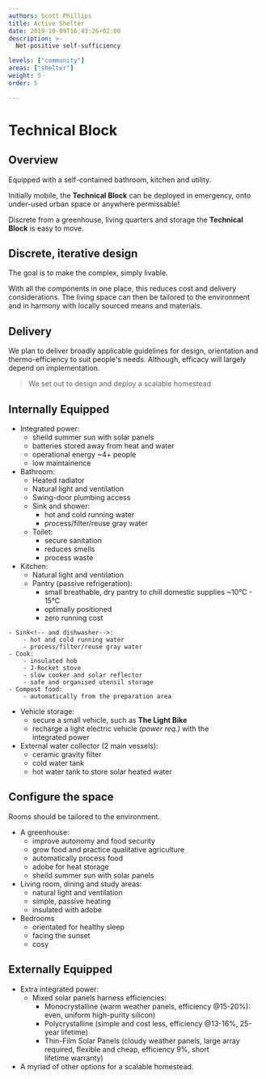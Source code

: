 ```yaml
---
authors: Scott Phillips
title: Active Shelter
date: 2019-10-09T16:43:26+02:00
description: >-
  Net-positive self-sufficiency

levels: ["community"]
areas: ["shelter"]
weight: 5
order: 5

---
```


<!--menu:
  shelter
-->

<!--levels: ["global", "national", "regional", "institution", "community"]
areas: ["health", "education", "food", "transport", "shelter"]-->

# Technical Block

## Overview

Equipped with a self-contained bathroom, kitchen and&nbsp;utility. 

Initially mobile, the **Technical Block** can be deployed in emergency, onto under-used urban space or <!--temporarily,--> anywhere&nbsp;permissable!

Discrete from a greenhouse, living quarters and storage the **Technical Block** is easy to move.

## Discrete, iterative design

The goal is to make the complex, simply&nbsp;livable. 

With all the components in one place, this reduces cost and delivery considerations. The living space can then be tailored to the environment and in harmony with locally sourced means and&nbsp;materials.

## Delivery

We plan to deliver broadly applicable guidelines for  design, orientation and thermo-efficiency to suit people's needs. Although, efficacy will largely depend on&nbsp;implementation. 

> We set out to design and deploy a scalable&nbsp;homestead

## Internally Equipped
- Integrated&nbsp;power:
	- sheild summer sun with solar panels
	- batteries stored away from heat and water
	- operational energy ~4+ people
	- low maintainence 
- Bathroom:
	- Heated radiator
	- Natural light and ventilation
	- Swing-door plumbing access
	- Sink and shower:
		- hot and cold running water
		- process/filter/reuse gray water
	- Toilet:
		- secure sanitation
		- reduces smells
		- process waste
- Kitchen:
	- Natural light and ventilation
	- Pantry (passive refrigeration):
		- small breathable, dry pantry to chill domestic supplies ~10°C - 15°C
		- optimally positioned
		- zero running cost <!--based on: Zeer Pots, from: http://www.provident-living-today.com/Alternative-Refrigeration.html-->
<!--		- integrated inside external water collector-->
	- Sink<!-- and dishwasher-->:
		- hot and cold running water 
		- process/filter/reuse gray water
	- Cook:
		- insulated hob
		- J-Rocket stove
		- slow cooker and solar reflector
		- safe and organised utensil storage
	- Compost food:
		- automatically from the preparation area
- Vehicle storage:
	- secure a small vehicle, such as **The Light Bike** <!--[The Light Bike](https://rvo.lt/light-bike)-->
	- recharge a light electric vehicle _(power req.)_ with the integrated&nbsp;power
- External water collector (2 main vessels):
	- ceramic gravity filter<!--http://www.provident-living-today.com/Gravity-Water-Filter.html-->
	- cold water tank <!--with integrated pantry to reduce ambient air temparature ~10°C - 15°C (aerated with sand to prevent condensation)-->
	- hot water tank to store solar heated water <!--from glass tubes-->


## Configure the&nbsp;space

Rooms should be tailored to the&nbsp;environment.

- A greenhouse:
	- improve autonomy and food security
	- grow food and practice qualitative agriculture
	- automatically process food
	- adobe for heat storage
	- sheild summer sun with solar panels <!-- live like a caveman in jeans: https://youtu.be/P3-IjnIX_DM?t=525 -->
- Living room, dining and study&nbsp;areas:
	- natural light and ventilation
	- simple, passive heating
	- insulated with adobe
- Bedrooms 
	- orientated for healthy sleep
	- facing the sunset
	- cosy

## Externally Equipped

- Extra integrated&nbsp;power:
	- Mixed solar panels harness efficiencies:
		- Monocrystalline (warm weather panels, efficiency @15-20%): even, uniform high-purity&nbsp;silicon)
		- Polycrystalline (simple and cost less, efficiency @13-16%, 25-year&nbsp;lifetime)
		- Thin-Film Solar Panels (cloudy weather panels, large array required, flexible and cheap, efficiency 9%, short lifetime&nbsp;warranty)
- A myriad of other options for a scalable&nbsp;homestead.

<script>/*

Interior aesthetic, scaling the technical block: https://shippinghome.wordpress.com/2014/12/02/were-alive-and-we-love-you/

Water conservation:
https://www.youtube.com/watch?v=P-e6oOyrQ04



Types of solar: https://greentumble.com/types-of-solar-photovoltaic-systems/

### What is refrigeration?

- Refrigeration slows down the growth of bacteria and molds

### Why refridgerate?  

- x

### burlap evaporation cooler (not refridgerated):

- grapes
- cherries
- potatoes (around 15°C): starch-sugar conversion (which give off moisture)

- from: http://www.provident-living-today.com/Alternative-Refrigeration.html

### What not to refridgerate?  

- tomatoes: contain a self-destroying aromatic compound 
- pears: catalysts help ripen, like ethylene (from bananas)
- onions: rot around moisture (don't store with potatoes)


architecture

Active technologies, choosing to rethinking the foundations. Flexible, remote and movable, democratic, self-sufficient, help to grow your food (pink light in the work-shop).

Active Shelter characteristics

- A shelter that gives more than the energy that went into creating it. 
- this is different from a Smart House (called: Domotics, Adj.). <!--Smart House: wooden house at the back bricks at the front?-->
- waste: managed by an active digester (a septic tank is passive, and needs a lot of mass). Waterloop System - ASA Boot Electro.
	- compost toilet (primer: https://www.pickatoilet.com/best-composting-toilet-reviews/).
	- amonia + biochar activation from your pee!
	- graywater is connected to the degreaser, removing fat (fiberous material, hair etc). Like in the zero energy house.
- organics are used in the plastic centre, and the outside is eaten by worms.
	- like hydroponics. Tilapia fertilise food. https://duckduckgo.com/?q=goldfish+that+ferilise+the+indor+hydroponics&t=osx&iax=images&ia=images


*/</script>	
